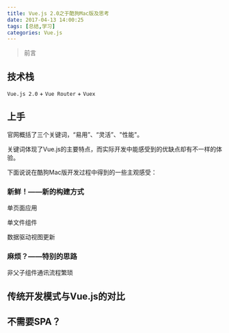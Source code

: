 ```yaml
---
title: Vue.js 2.0之于酷狗Mac版及思考
date: 2017-04-13 14:00:25
tags: [总结,学习]
categories: Vue.js
---
```


> 前言

## 技术栈

`Vue.js 2.0` + `Vue Router` + `Vuex`

<!-- more -->

## 上手

官网概括了三个关键词，“易用”、“灵活”、"性能"。

关键词体现了Vue.js的主要特点，而实际开发中能感受到的优缺点却有不一样的体验。

下面说说在酷狗Mac版开发过程中得到的一些主观感受：

### 新鲜！——新的构建方式

单页面应用

单文件组件

数据驱动视图更新

### 麻烦？——特别的思路

非父子组件通讯流程繁琐

## 传统开发模式与Vue.js的对比

## 不需要SPA？

